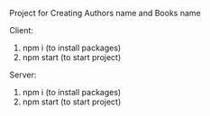 
Project for Creating Authors name and Books name

Client:
 1. npm i  (to install packages)
 2. npm start (to start project)
    
Server:
 1. npm i  (to install packages)
 2. npm start (to start project)

